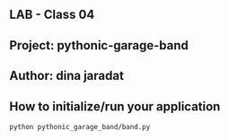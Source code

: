 ## LAB - Class 04
## Project: pythonic-garage-band
## Author: dina jaradat
## How to initialize/run your application
    python pythonic_garage_band/band.py